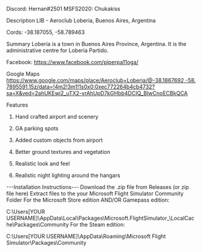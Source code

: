 Discord: Hernan#2501 MSFS2020: Chukakiss

Description
LIB - Aeroclub Loberia, Buenos Aires, Argentina

Cords: -38.187055, -58.789463

Summary
Lobería is a town in Buenos Aires Province, Argentina. It is the administrative centre for Lobería Partido.


Facebook: https://www.facebook.com/piperpa11oga/

Google Maps https://www.google.com/maps/place/Aeroclub+Loberia/@-38.1867692,-58.7895591,15z/data=!4m2!3m1!1s0x0:0xec772264b4cb4732?sa=X&ved=2ahUKEwi2_uTX2-vrAhUpD7kGHbb4DCIQ_BIwCnoECBkQCA


Features

1. Hand crafted airport and scenery

2. GA parking spots

3. Added custom objects from airport 

4. Better ground textures and vegetation

5. Realistic look and feel

6. Realistic night lighting around the hangars


---Installation Instructions---
Download the .zip file from Releases (or zip file here)
Extract files to the your Microsoft Flight Simulator Community Folder
For the Microsoft Store edition AND/OR Gamepass edition:

C:\Users\[YOUR USERNAME]\AppData\Local\Packages\Microsoft.FlightSimulator_<RANDOMLETTERS>\LocalCache\Packages\Community
For the Steam edition:

C:\Users\[YOUR USERNAME]\AppData\Roaming\Microsoft Flight Simulator\Packages\Community
